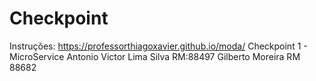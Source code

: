 # Checkpoint
Instruções: https://professorthiagoxavier.github.io/moda/
Checkpoint 1 - MicroService
Antonio Victor Lima Silva RM:88497
Gilberto Moreira RM 88682

